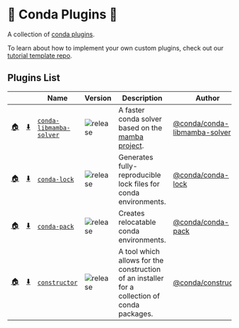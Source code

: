 # 🔌 Conda Plugins 🔌

A collection of [conda plugins](https://docs.conda.io/projects/conda/en/latest/dev-guide/plugins/index.html).

To learn about how to implement your own custom plugins, check out our [tutorial template repo](https://github.com/conda/conda-plugin-template).

## Plugins List

<!-- PLUGIN_LIST -->
| &nbsp; | &nbsp; | Name  | Version | Description | Author |
| ----- | ----- | ----- | ----- | ----- | ----- |
| [🏠](https://github.com/conda/conda-libmamba-solver) | [⬇️](https://anaconda.org/main/conda-libmamba-solver) | [`conda-libmamba-solver`][releases-solver] | ![release][shield-solver] | A faster conda solver based on the [mamba project](https://mamba.readthedocs.io/en/latest/). | [@conda/conda-libmamba-solver](https://github.com/conda/conda-libmamba-solver/graphs/contributors) |
| [🏠](https://github.com/conda/conda-lock) | [⬇️](https://anaconda.org/conda-forge/conda-lock) | [`conda-lock`][releases-lock] | ![release][shield-lock] | Generates fully-reproducible lock files for conda environments. | [@conda/conda-lock](https://github.com/conda/conda-lock/graphs/contributors) |
| [🏠](https://github.com/conda/conda-pack) | [⬇️](https://anaconda.org/conda-forge/conda-pack) | [`conda-pack`][releases-pack] | ![release][shield-pack] | Creates relocatable conda environments. | [@conda/conda-pack](https://github.com/conda/conda-pack/graphs/contributors) |
| [🏠](https://github.com/conda/constructor) | [⬇️](https://anaconda.org/anaconda/constructor) | [`constructor`][releases-constructor] | ![release][shield-constructor] | A tool which allows for the construction of an installer for a collection of conda packages. | [@conda/constructor](https://github.com/conda/constructor/graphs/contributors) |
<!-- PLUGIN_LIST -->

[shield-solver]: https://img.shields.io/github/release/conda/conda-libmamba-solver.svg
[shield-pack]: https://img.shields.io/github/v/release/conda/conda-pack.svg
[shield-lock]: https://img.shields.io/github/v/release/conda/conda-lock.svg
[shield-constructor]: https://img.shields.io/github/release/conda/constructor.svg

[releases-solver]: https://github.com/conda/conda-libmamba-solver/releases
[releases-pack]: https://github.com/conda/conda-pack/releases
[releases-lock]: https://github.com/conda/conda-lock/releases
[releases-constructor]: https://github.com/conda/constructor/releases
